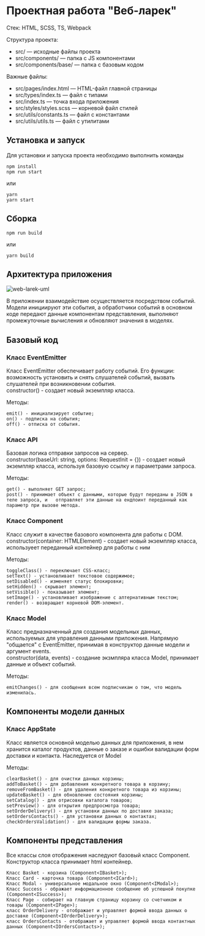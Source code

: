 # Проектная работа "Веб-ларек"

Стек: HTML, SCSS, TS, Webpack

Структура проекта:
- src/ — исходные файлы проекта
- src/components/ — папка с JS компонентами
- src/components/base/ — папка с базовым кодом

Важные файлы:
- src/pages/index.html — HTML-файл главной страницы
- src/types/index.ts — файл с типами
- src/index.ts — точка входа приложения
- src/styles/styles.scss — корневой файл стилей
- src/utils/constants.ts — файл с константами
- src/utils/utils.ts — файл с утилитами

## Установка и запуск
Для установки и запуска проекта необходимо выполнить команды

```
npm install
npm run start
```

или

```
yarn
yarn start
```
## Сборка

```
npm run build
```

или

```
yarn build
```
## Архитектура приложения
![web-larek-uml](https://github.com/user-attachments/assets/70f00704-28be-4186-8624-03050432b2a8)  

В приложении взаимодействие осуществляется посредством событий. Модели инициируют эти события, а обработчики событий в основном коде передают данные компонентам представления, выполняют промежуточные вычисления и обновляют значения в моделях.  



## Базовый код

### Класс EventEmitter
Класс EventEmitter обеспечивает работу событий. Его функции: возможность установить и снять слушателей событий, вызвать слушателей при возникновении события.  
constructor()  - создает новый экземпляр класса.

Методы:  

    emit() - инициализирует событие;
    on() - подписка на события;  
    off() - отписка от события. 

### Класс API
Базовая логика отправки запросов на сервер.  
constructor(baseUrl: string, options: RequestInit = {})  - создает новый экземпляр класса, используя базовую ссылку и параметрами запроса.

Методы:  

    get() - выполняет GET запрос;   
    post() - принимает объект с данными, которые будут переданы в JSON в теле запроса, и   отправляет эти данные на ендпоинт переданный как параметр при вызове метода.

### Класс Component
Класс служит в качестве базового компонента для работы с DOM.    
constructor(container: HTMLElement)  - создает новый экземпляр класса, используеет переданный контейнер для работы с ним

Методы:  

    toggleClass() - переключает CSS-класс;
    setText() - установливает текстовое содержимое;
    setDisabled() - изменяет статус блокировки;
    setHidden() - скрывает элемент;
    setVisible() - показывает элемент;
    setImage() - установливает изображение с алтернативным текстом;
    render() - возвращает корневой DOM-элемент.

### Класс Model
Класс предназначенный для создания модельных данных, используемых для управления данными приложения. 
Напрямую "общается" с EventEmitter, принимая в конструктор данные модели и аргумент events.  
constructor(data, events) - создание экзмпляра класса Model, принимает данные и объект событий.

Методы:

    emitChanges() - для сообщения всем подписчикам о том, что модель изменилась.

## Компоненты модели данных

### Класс AppState
Класс является основной моделью данных для приложения, в нем хранится каталог продуктов, данные о заказе и ошибки валидации форм доставки и контакта.
Наследуется от Model

Методы:

    clearBasket() - для очистки данных корзины;
    addToBasket() - для добавления конкретного товара в корзину;
    removeFromBasket() - для удаления конкретного товара из корзины;
    updateBasket() - для обновление состояния корзины;
    setCatalog() - для отрисовки каталога товаров;
    setPreview() - для открытия предпросмотра товара;
    setOrderDelivery() - для установки данных по доставке заказа;
    setOrdersContacts() - для установки данных о контактах;
    checkOrdersValidation() - для валидации формы заказа.

## Компоненты представления
Все классы слоя отображения наследуют базовый класс Component. Конструктор класса принимает html контейнер.

    Класс Basket - корзина (Component<IBasket>);
    Класс Card - карточка товара (Component<ICard>);
    Класс Modal - универсальное модальное окно (Component<IModal>);
    Класс Success - ображает информационное сообщение об успешной покупке (Component<ISuccess>);
    Класс Page - собирает на главную страницу корзину со счетчиком и товары (Component<IPage>);
    класс OrderDelivery - отображает и управляет формой ввода данных о доставке (Component<IOrderDelivery>);
    класс OrdersContacts - отображает и управляет формой ввода контактных данных (Component<IOrdersContacts>);
